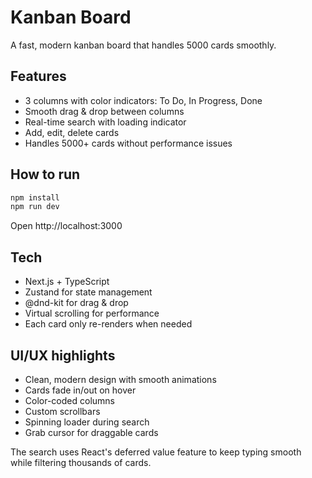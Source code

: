 # Kanban Board

A fast, modern kanban board that handles 5000 cards smoothly.

## Features

- 3 columns with color indicators: To Do, In Progress, Done
- Smooth drag & drop between columns
- Real-time search with loading indicator
- Add, edit, delete cards
- Handles 5000+ cards without performance issues

## How to run

```bash
npm install
npm run dev
```

Open http://localhost:3000

## Tech

- Next.js + TypeScript
- Zustand for state management
- @dnd-kit for drag & drop
- Virtual scrolling for performance
- Each card only re-renders when needed

## UI/UX highlights

- Clean, modern design with smooth animations
- Cards fade in/out on hover
- Color-coded columns
- Custom scrollbars
- Spinning loader during search
- Grab cursor for draggable cards

The search uses React's deferred value feature to keep typing smooth while filtering thousands of cards.
